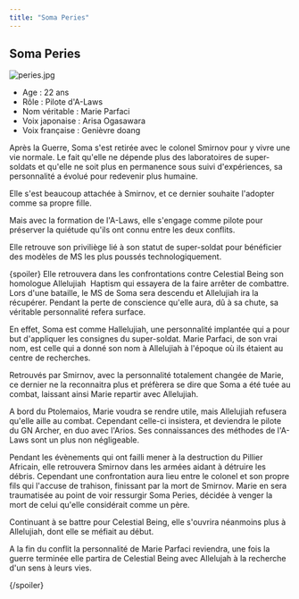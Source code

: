```yaml
---
title: "Soma Peries"
---
```


Soma Peries
-----------

![peries.jpg](/images/stories/saga/gundam00/persos/s2/peries.jpg "peries.jpg")
- Age : 22 ans  
- Rôle : Pilote d'A-Laws  
- Nom véritable : Marie Parfaci  
- Voix japonaise : Arisa Ogasawara  
- Voix française : Genièvre doang


Après la Guerre, Soma s'est retirée avec le colonel Smirnov pour y vivre une vie normale. Le fait qu'elle ne dépende plus des laboratoires de super-soldats et qu'elle ne soit plus en permanence sous suivi d'expériences, sa personnalité a évolué pour redevenir plus humaine.


Elle s'est beaucoup attachée à Smirnov, et ce dernier souhaite l'adopter comme sa propre fille.


Mais avec la formation de l'A-Laws, elle s'engage comme pilote pour préserver la quiétude qu'ils ont connu entre les deux conflits.


Elle retrouve son priviliège lié à son statut de super-soldat pour bénéficier des modèles de MS les plus poussés technologiquement.


{spoiler}
Elle retrouvera dans les confrontations contre Celestial Being son homologue Allelujiah  Haptism qui essayera de la faire arrêter de combattre. Lors d'une bataille, le MS de Soma sera descendu et Allelujiah ira la récupérer. Pendant la perte de conscience qu'elle aura, dû à sa chute, sa véritable personnalité refera surface.


En effet, Soma est comme Hallelujiah, une personnalité implantée qui a pour but d'appliquer les consignes du super-soldat. Marie Parfaci, de son vrai nom, est celle qui a donné son nom à Allelujiah à l'époque où ils étaient au centre de recherches.


Retrouvés par Smirnov, avec la personnalité totalement changée de Marie, ce dernier ne la reconnaitra plus et préfèrera se dire que Soma a été tuée au combat, laissant ainsi Marie repartir avec Allelujiah.


A bord du Ptolemaios, Marie voudra se rendre utile, mais Allelujiah refusera qu'elle aille au combat. Cependant celle-ci insistera, et deviendra le pilote du GN Archer, en duo avec l'Arios. Ses connaissances des méthodes de l'A-Laws sont un plus non négligeable.


Pendant les évènements qui ont failli mener à la destruction du Pillier Africain, elle retrouvera Smirnov dans les armées aidant à détruire les débris. Cependant une confrontation aura lieu entre le colonel et son propre fils qui l'accuse de trahison, finissant par la mort de Smirnov. Marie en sera traumatisée au point de voir ressurgir Soma Peries, décidée à venger la mort de celui qu'elle considérait comme un père.


Continuant à se battre pour Celestial Being, elle s'ouvrira néanmoins plus à Allelujiah, dont elle se méfiait au début.


A la fin du conflit la personnalité de Marie Parfaci reviendra, une fois la guerre terminée elle partira de Celestial Being avec Allelujah à la recherche d'un sens à leurs vies.


{/spoiler}